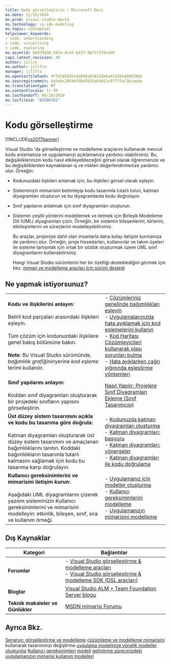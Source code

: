 ```yaml
---
title: Kodu görselleştirin | Microsoft Docs
ms.date: 11/15/2016
ms.prod: visual-studio-dev14
ms.technology: vs-ide-modeling
ms.topic: conceptual
helpviewer_keywords:
- code, understanding
- code, visualizing
- code, exploring
ms.assetid: 0dd7d438-393a-4cd3-b417-9bf37379e1b0
caps.latest.revision: 49
author: jillre
ms.author: jillfra
manager: jillfra
ms.openlocfilehash: 4ffd105032cda050ab16132b6a4c2d54488028b8
ms.sourcegitcommit: da5ebc29544fdbdf625ab4922c9777faf2bcae4a
ms.translationtype: MT
ms.contentlocale: tr-TR
ms.lasthandoff: 04/29/2020
ms.locfileid: "82586762"
---
```

# <a name="visualize-code"></a>Kodu görselleştirme
[!INCLUDE[vs2017banner](../includes/vs2017banner.md)]

Visual Studio 'da görselleştirme ve modelleme araçlarını kullanarak mevcut kodu anlamanıza ve uygulamanızı açıklamanıza yardımcı olabilirsiniz. Bu, değişikliklerinizin kodu nasıl etkileyebileceğini görsel olarak öğrenmenize ve bu değişikliklerden kaynaklanan iş ve riskleri değerlendirmenize yardımcı olur. Örneğin:

- Kodunuzdaki ilişkileri anlamak için, bu ilişkileri görsel olarak eşleyin.

- Sisteminizin mimarisini betimleyip kodu tasarımla tutarlı tutun, katman diyagramları oluşturun ve bu diyagramlarda kodu doğrulayın.

- Sınıf yapılarını anlatmak için sınıf diyagramları oluşturun.

- Sistemin çeşitli yönlerini modellemek ve iletmek için Birleşik Modelleme Dili (UML) diyagramları çizin. Örneğin, bir sistemin bileşenlerini, türlerini, etkileşimlerini ve süreçlerini modelleyebilirsiniz.

  Bu araçlar, projenize dahil olan insanlarla daha kolay iletişim kurmanıza de yardımcı olur. Örneğin, proje hissedarları, kullanıcılar ve takım üyeleri ile sisteme tartışmak için ortak bir sözlük oluşturmak üzere UML sınıf diyagramlarını kullanabilirsiniz.

  Hangi Visual Studio sürümlerini her bir özelliği desteklediğini görmek için bkz. [mimari ve modelleme araçları Için sürüm desteği](../modeling/what-s-new-for-design-in-visual-studio.md#VersionSupport)

## <a name="what-do-you-want-to-do"></a>Ne yapmak istiyorsunuz?

|||
|-|-|
|**Kodu ve ilişkilerini anlayın:**<br /><br /> Belirli kod parçaları arasındaki ilişkileri eşleyin.<br /><br /> Tüm çözüm için kodunuzdaki ilişkilere genel bakış bölümüne bakın.<br /><br /> **Note**: Bu Visual Studio sürümünde, *bağımlılık grafiğinin*yerine *kod eşleme* terimi kullanılır.|-   [Çözümleriniz genelinde bağımlılıkları eşleyin](../modeling/map-dependencies-across-your-solutions.md)<br />-   [Uygulamalarınızda hata ayıklamak için kod eşlemelerini kullanın](../modeling/use-code-maps-to-debug-your-applications.md)<br />-   [Kod Haritası Çözümleyicileri kullanarak olası sorunları bulma](../modeling/find-potential-problems-using-code-map-analyzers.md)<br />-   [Hata ayıklarken çağrı yığınında eşleştirme yöntemleri](../debugger/map-methods-on-the-call-stack-while-debugging-in-visual-studio.md)|
|**Sınıf yapılarını anlayın:**<br /><br /> Koddan sınıf diyagramları oluşturarak bir projedeki sınıfların yapısını görselleştirin.|[Nasıl Yapılır: Projelere Sınıf Diyagramları Ekleme (Sınıf Tasarımcısı)](../ide/how-to-add-class-diagrams-to-projects-class-designer.md)|
|**Üst düzey sistem tasarımını açıkla ve kodu bu tasarıma göre doğrula:**<br /><br /> Katman diyagramları oluşturarak üst düzey sistem tasarımını ve amaçlanan bağımlılıklarını tanıtın. Koddaki bağımlılıkların tasarımla tutarlı kalmasını sağlamak için kodu bu tasarıma karşı doğrulayın.|-   [Kodunuzda katman diyagramları oluşturma](../modeling/create-layer-diagrams-from-your-code.md)<br />-   [Katman diyagramları: başvuru](../modeling/layer-diagrams-reference.md)<br />-   [Katman diyagramları: yönergeler](../modeling/layer-diagrams-guidelines.md)<br />-   [Katman diyagramları ile kodu doğrulama](../modeling/validate-code-with-layer-diagrams.md)|
|**Kullanıcı gereksinimlerini ve mimarisini iletişim kurun:**<br /><br /> Aşağıdaki UML diyagramlarını çizerek yazılım sisteminizin Kullanıcı gereksinimlerini ve mimarisini modelleyin: etkinlik, bileşen, sınıf, sıra ve kullanım örneği.|-   [Uygulamanız için modeller oluşturma](../modeling/create-models-for-your-app.md)<br />-   [Kullanıcı gereksinimlerini modelleme](../modeling/model-user-requirements.md)<br />-   [Uygulamanızın mimarisini modelleme](../modeling/model-your-app-s-architecture.md)|

## <a name="external-resources"></a>Dış Kaynaklar

|**Kategori**|**Bağlantılar**|
|------------------|---------------|
|**Forumlar**|-   [Visual Studio görselleştirme & modelleme araçları](https://social.msdn.microsoft.com/Forums/en-US/home?forum=vsarch)<br />-   [Visual Studio görselleştirme & modelleme SDK (DSL araçları)](https://social.msdn.microsoft.com/Forums/home?forum=dslvsarchx)|
|**Bloglar**|[Visual Studio ALM + Team Foundation Server blogu](https://devblogs.microsoft.com/devops/welcome-to-the-visual-studio-alm-team-foundation-server-blog/)|
|**Teknik makaleler ve Günlükler**|[MSDN mimarisi Forumu](https://msdn.microsoft.com/architecture/default.aspx)|

## <a name="see-also"></a>Ayrıca Bkz.
 [Senaryo: görselleştirme ve modelleme](../modeling/scenario-change-your-design-using-visualization-and-modeling.md) [çözümleme ve modelleme mimarisini](../modeling/analyze-and-model-your-architecture.md) kullanarak tasarımınızı değiştirme [uygulama modelinize yönelik modeller oluşturma](../modeling/create-models-for-your-app.md) [Kullanıcı gereksinimleri](../modeling/model-user-requirements.md) [modeli](../modeling/model-your-app-s-architecture.md) [geliştirme sürecinizdeki uygulamanızın mimarisi kullanım modelleri](../modeling/use-models-in-your-development-process.md)
